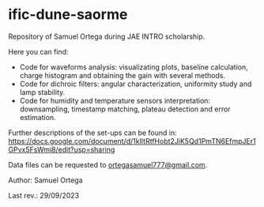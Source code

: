 # ific-dune-saorme
Repository of Samuel Ortega during JAE INTRO scholarship.

Here you can find:
 - Code for waveforms analysis: visualizating plots, baseline calculation, charge histogram and obtaining the gain with several methods.
 - Code for dichroic filters: angular characterization, uniformity study and lamp stability.
 - Code for humidity and temperature sensors interpretation: downsampling, timestamp matching, plateau detection and error estimation.

 Further descriptions of the set-ups can be found in: https://docs.google.com/document/d/1klItRtfHobt2JiK5Qd1PmTN6EfmpJEr1GPvx5FsWmi8/edit?usp=sharing

 Data files can be requested to ortegasamuel777@gmail.com.

Author: Samuel Ortega

Last rev.: 29/09/2023

